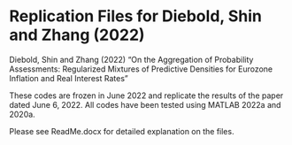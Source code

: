 # Replication Files for Diebold, Shin and Zhang (2022) 

Diebold, Shin and Zhang (2022) 
“On the Aggregation of Probability Assessments:
Regularized Mixtures of Predictive Densities for
Eurozone Inflation and Real Interest Rates”

These codes are frozen in June 2022 and replicate the results of the paper dated June 6, 2022. All codes have been tested using MATLAB 2022a and 2020a.

Please see ReadMe.docx for detailed explanation on the files.
